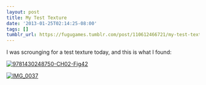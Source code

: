 ```yaml
---
layout: post
title: My Test Texture
date: '2013-01-25T02:14:25-08:00'
tags: []
tumblr_url: https://fugugames.tumblr.com/post/110612466721/my-test-texture
---
```

I was scrounging for a test texture today, and this is what I found:

[![9781430248750-CH02-Fig42](http://itshardtofondlepenguins.com/wp-content/uploads/2013/01/9781430248750-CH02-Fig42.png)](http://www.fugutalk.com/?attachment_id=5981)

[![IMG_0037](http://itshardtofondlepenguins.com/wp-content/uploads/2013/01/IMG_0037.jpg)](http://www.fugutalk.com/?attachment_id=5980)

